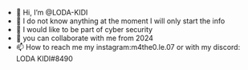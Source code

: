 - 👋 Hi, I’m @LODA-KIDI
- 👀 I do not know anything at the moment I will only start the info 
- 🌱 I would like to be part of cyber security 
- 💞️ you can collaborate with me from 2024
- 📫 How to reach me my instagram:m4the0.le.07 or with my discord: LODA KIDI#8490

<!---
LODA-KIDI/LODA-KIDI is a ✨ special ✨ repository because its `README.md` (this file) appears on your GitHub profile.
You can click the Preview link to take a look at your changes.
--->
